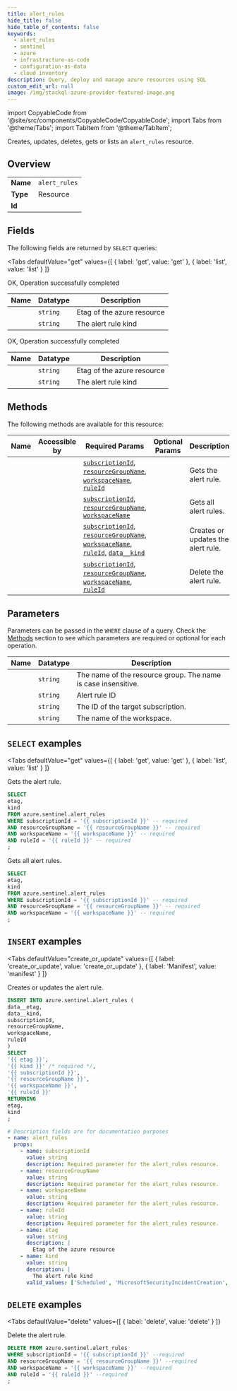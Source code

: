 ```yaml
--- 
title: alert_rules
hide_title: false
hide_table_of_contents: false
keywords:
  - alert_rules
  - sentinel
  - azure
  - infrastructure-as-code
  - configuration-as-data
  - cloud inventory
description: Query, deploy and manage azure resources using SQL
custom_edit_url: null
image: /img/stackql-azure-provider-featured-image.png
---
```


import CopyableCode from '@site/src/components/CopyableCode/CopyableCode';
import Tabs from '@theme/Tabs';
import TabItem from '@theme/TabItem';

Creates, updates, deletes, gets or lists an <code>alert_rules</code> resource.

## Overview
<table><tbody>
<tr><td><b>Name</b></td><td><code>alert_rules</code></td></tr>
<tr><td><b>Type</b></td><td>Resource</td></tr>
<tr><td><b>Id</b></td><td><CopyableCode code="azure.sentinel.alert_rules" /></td></tr>
</tbody></table>

## Fields

The following fields are returned by `SELECT` queries:

<Tabs
    defaultValue="get"
    values={[
        { label: 'get', value: 'get' },
        { label: 'list', value: 'list' }
    ]}
>
<TabItem value="get">

OK, Operation successfully completed

<table>
<thead>
    <tr>
    <th>Name</th>
    <th>Datatype</th>
    <th>Description</th>
    </tr>
</thead>
<tbody>
<tr>
    <td><CopyableCode code="etag" /></td>
    <td><code>string</code></td>
    <td>Etag of the azure resource</td>
</tr>
<tr>
    <td><CopyableCode code="kind" /></td>
    <td><code>string</code></td>
    <td>The alert rule kind</td>
</tr>
</tbody>
</table>
</TabItem>
<TabItem value="list">

OK, Operation successfully completed

<table>
<thead>
    <tr>
    <th>Name</th>
    <th>Datatype</th>
    <th>Description</th>
    </tr>
</thead>
<tbody>
<tr>
    <td><CopyableCode code="etag" /></td>
    <td><code>string</code></td>
    <td>Etag of the azure resource</td>
</tr>
<tr>
    <td><CopyableCode code="kind" /></td>
    <td><code>string</code></td>
    <td>The alert rule kind</td>
</tr>
</tbody>
</table>
</TabItem>
</Tabs>

## Methods

The following methods are available for this resource:

<table>
<thead>
    <tr>
    <th>Name</th>
    <th>Accessible by</th>
    <th>Required Params</th>
    <th>Optional Params</th>
    <th>Description</th>
    </tr>
</thead>
<tbody>
<tr>
    <td><a href="#get"><CopyableCode code="get" /></a></td>
    <td><CopyableCode code="select" /></td>
    <td><a href="#parameter-subscriptionId"><code>subscriptionId</code></a>, <a href="#parameter-resourceGroupName"><code>resourceGroupName</code></a>, <a href="#parameter-workspaceName"><code>workspaceName</code></a>, <a href="#parameter-ruleId"><code>ruleId</code></a></td>
    <td></td>
    <td>Gets the alert rule.</td>
</tr>
<tr>
    <td><a href="#list"><CopyableCode code="list" /></a></td>
    <td><CopyableCode code="select" /></td>
    <td><a href="#parameter-subscriptionId"><code>subscriptionId</code></a>, <a href="#parameter-resourceGroupName"><code>resourceGroupName</code></a>, <a href="#parameter-workspaceName"><code>workspaceName</code></a></td>
    <td></td>
    <td>Gets all alert rules.</td>
</tr>
<tr>
    <td><a href="#create_or_update"><CopyableCode code="create_or_update" /></a></td>
    <td><CopyableCode code="insert" /></td>
    <td><a href="#parameter-subscriptionId"><code>subscriptionId</code></a>, <a href="#parameter-resourceGroupName"><code>resourceGroupName</code></a>, <a href="#parameter-workspaceName"><code>workspaceName</code></a>, <a href="#parameter-ruleId"><code>ruleId</code></a>, <a href="#parameter-data__kind"><code>data__kind</code></a></td>
    <td></td>
    <td>Creates or updates the alert rule.</td>
</tr>
<tr>
    <td><a href="#delete"><CopyableCode code="delete" /></a></td>
    <td><CopyableCode code="delete" /></td>
    <td><a href="#parameter-subscriptionId"><code>subscriptionId</code></a>, <a href="#parameter-resourceGroupName"><code>resourceGroupName</code></a>, <a href="#parameter-workspaceName"><code>workspaceName</code></a>, <a href="#parameter-ruleId"><code>ruleId</code></a></td>
    <td></td>
    <td>Delete the alert rule.</td>
</tr>
</tbody>
</table>

## Parameters

Parameters can be passed in the `WHERE` clause of a query. Check the [Methods](#methods) section to see which parameters are required or optional for each operation.

<table>
<thead>
    <tr>
    <th>Name</th>
    <th>Datatype</th>
    <th>Description</th>
    </tr>
</thead>
<tbody>
<tr id="parameter-resourceGroupName">
    <td><CopyableCode code="resourceGroupName" /></td>
    <td><code>string</code></td>
    <td>The name of the resource group. The name is case insensitive.</td>
</tr>
<tr id="parameter-ruleId">
    <td><CopyableCode code="ruleId" /></td>
    <td><code>string</code></td>
    <td>Alert rule ID</td>
</tr>
<tr id="parameter-subscriptionId">
    <td><CopyableCode code="subscriptionId" /></td>
    <td><code>string</code></td>
    <td>The ID of the target subscription.</td>
</tr>
<tr id="parameter-workspaceName">
    <td><CopyableCode code="workspaceName" /></td>
    <td><code>string</code></td>
    <td>The name of the workspace.</td>
</tr>
</tbody>
</table>

## `SELECT` examples

<Tabs
    defaultValue="get"
    values={[
        { label: 'get', value: 'get' },
        { label: 'list', value: 'list' }
    ]}
>
<TabItem value="get">

Gets the alert rule.

```sql
SELECT
etag,
kind
FROM azure.sentinel.alert_rules
WHERE subscriptionId = '{{ subscriptionId }}' -- required
AND resourceGroupName = '{{ resourceGroupName }}' -- required
AND workspaceName = '{{ workspaceName }}' -- required
AND ruleId = '{{ ruleId }}' -- required
;
```
</TabItem>
<TabItem value="list">

Gets all alert rules.

```sql
SELECT
etag,
kind
FROM azure.sentinel.alert_rules
WHERE subscriptionId = '{{ subscriptionId }}' -- required
AND resourceGroupName = '{{ resourceGroupName }}' -- required
AND workspaceName = '{{ workspaceName }}' -- required
;
```
</TabItem>
</Tabs>


## `INSERT` examples

<Tabs
    defaultValue="create_or_update"
    values={[
        { label: 'create_or_update', value: 'create_or_update' },
        { label: 'Manifest', value: 'manifest' }
    ]}
>
<TabItem value="create_or_update">

Creates or updates the alert rule.

```sql
INSERT INTO azure.sentinel.alert_rules (
data__etag,
data__kind,
subscriptionId,
resourceGroupName,
workspaceName,
ruleId
)
SELECT 
'{{ etag }}',
'{{ kind }}' /* required */,
'{{ subscriptionId }}',
'{{ resourceGroupName }}',
'{{ workspaceName }}',
'{{ ruleId }}'
RETURNING
etag,
kind
;
```
</TabItem>
<TabItem value="manifest">

```yaml
# Description fields are for documentation purposes
- name: alert_rules
  props:
    - name: subscriptionId
      value: string
      description: Required parameter for the alert_rules resource.
    - name: resourceGroupName
      value: string
      description: Required parameter for the alert_rules resource.
    - name: workspaceName
      value: string
      description: Required parameter for the alert_rules resource.
    - name: ruleId
      value: string
      description: Required parameter for the alert_rules resource.
    - name: etag
      value: string
      description: |
        Etag of the azure resource
    - name: kind
      value: string
      description: |
        The alert rule kind
      valid_values: ['Scheduled', 'MicrosoftSecurityIncidentCreation', 'Fusion']
```
</TabItem>
</Tabs>


## `DELETE` examples

<Tabs
    defaultValue="delete"
    values={[
        { label: 'delete', value: 'delete' }
    ]}
>
<TabItem value="delete">

Delete the alert rule.

```sql
DELETE FROM azure.sentinel.alert_rules
WHERE subscriptionId = '{{ subscriptionId }}' --required
AND resourceGroupName = '{{ resourceGroupName }}' --required
AND workspaceName = '{{ workspaceName }}' --required
AND ruleId = '{{ ruleId }}' --required
;
```
</TabItem>
</Tabs>

